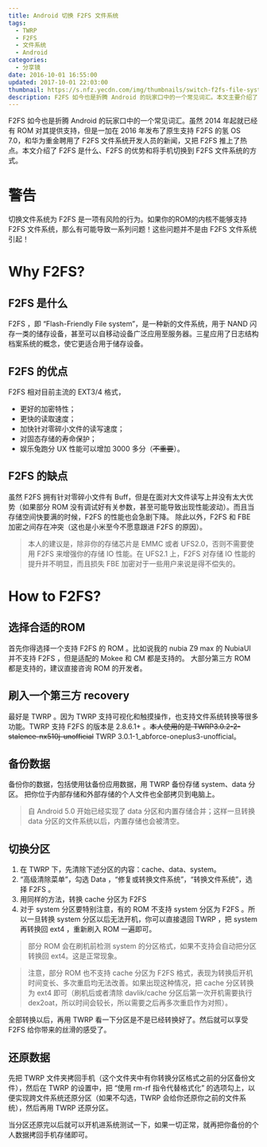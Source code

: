 ```yaml
---
title: Android 切换 F2FS 文件系统
tags:
  - TWRP
  - F2FS
  - 文件系统
  - Android
categories:
  - 分享镜
date: 2016-10-01 16:55:00
updated: 2017-10-01 22:03:00
thumbnail: https://s.nfz.yecdn.com/img/thumbnails/switch-f2fs-file-system-for-android.jpg!blogth
description: F2FS 如今也是折腾 Android 的玩家口中的一个常见词汇。本文主要介绍了 F2FS 是什么、F2FS 的优势和将手机切换到 F2FS 文件系统的方式。
---
```


F2FS 如今也是折腾 Android 的玩家口中的一个常见词汇。虽然 2014 年起就已经有 ROM 对其提供支持，但是一加在 2016 年发布了原生支持 F2FS 的氢 OS 7.0，和华为重金聘用了 F2FS 文件系统开发人员的新闻，又把 F2FS 推上了热点。本文介绍了 F2FS 是什么、F2FS 的优势和将手机切换到 F2FS 文件系统的方式。

# 警告

切换文件系统为 F2FS 是一项有风险的行为。如果你的ROM的内核不能够支持 F2FS 文件系统，那么有可能导致一系列问题！这些问题并不是由 F2FS 文件系统引起！

# Why F2FS?

## F2FS 是什么

F2FS ，即 “Flash-Friendly File system”，是一种新的文件系统，用于 NAND 闪存一类的储存设备，甚至可以自移动设备广泛应用至服务器。三星应用了日志结构档案系统的概念，使它更适合用于储存设备。

## F2FS 的优点

F2FS 相对目前主流的 EXT3/4 格式，

- 更好的加密特性；
- 更快的读取速度；
- 加快针对零碎小文件的读写速度；
- 对固态存储的寿命保护；
- 娱乐兔跑分 UX 性能可以增加 3000 多分（~~不重要~~）。

## F2FS 的缺点

虽然 F2FS 拥有针对零碎小文件有 Buff，但是在面对大文件读写上并没有太大优势（如果部分 ROM 没有调试好有关参数，甚至可能导致出现性能波动）。而且当存储空间快要满的时候，F2FS 的性能也会急剧下降。
除此以外，F2FS 和 FBE 加密之间存在冲突（这也是小米至今不愿意跟进 F2FS 的原因）。

> 本人的建议是，除非你的存储芯片是 EMMC 或者 UFS2.0，否则不需要使用 F2FS 来增强你的存储 IO 性能。在 UFS2.1 上，F2FS 对存储 IO 性能的提升并不明显，而且损失 FBE 加密对于一些用户来说是得不偿失的。

# How to F2FS?

## 选择合适的ROM

首先你得选择一个支持 F2FS 的 ROM 。比如说我的 nubia Z9 max 的 NubiaUI 并不支持 F2FS ，但是适配的 Mokee 和 CM 都是支持的。
大部分第三方 ROM 都是支持的，建议直接咨询 ROM 的开发者。

## 刷入一个第三方 recovery

最好是 TWRP 。因为 TWRP 支持可视化和触摸操作，也支持文件系统转换等很多功能。TWRP 支持 F2FS 的版本是 2.8.6.1+ 。~~本人使用的是 TWRP3.0.2-2-stalence-nx510j-unofficial~~ TWRP 3.0.1-1_abforce-oneplus3-unofficial。

## 备份数据

备份你的数据，包括使用钛备份应用数据，用 TWRP 备份存储 system、data 分区。
把你位于内部存储和外部存储的个人文件也全部拷贝到电脑上。

> 自 Android 5.0 开始已经实现了 data 分区和内置存储合并；这样一旦转换 data 分区的文件系统以后，内置存储也会被清空。

## 切换分区

1. 在 TWRP 下，先清除下述分区的内容：cache、data、system。
2. “高级清除菜单”，勾选 Data ，“修复或转换文件系统”，“转换文件系统”，选择 F2FS 。
3. 用同样的方法，转换 cache 分区为 F2FS
4. 对于 system 分区要特别注意，有的 ROM 不支持 system 分区为 F2FS 。所以一旦转换 system 分区以后无法开机，你可以直接退回 TWRP ，把 system 再转换回 ext4 ，重新刷入 ROM 一遍即可。

> 部分 ROM 会在刷机前检测 system 的分区格式，如果不支持会自动把分区转换回 ext4。这是正常现象。

> 注意，部分 ROM 也不支持 cache 分区为 F2FS 格式，表现为转换后开机时间变长、多次重启均无法改善。如果出现这种情况，把 cache 分区转换为 ext4 即可（刷机后或者清除 davlik/cache 分区后第一次开机需要执行 dex2oat，所以时间会较长，所以需要之后再多次重启作为对照）。

全部转换以后，再用 TWRP 看一下分区是不是已经转换好了。然后就可以享受 F2FS 给你带来的丝滑的感受了。

## 还原数据

先把 TWRP 文件夹拷回手机（这个文件夹中有你转换分区格式之前的分区备份文件），然后在 TWRP 的设置中，把 “使用 rm-rf 指令代替格式化” 的选项勾上，以便实现跨文件系统还原分区（如果不勾选，TWRP 会给你还原你之前的文件系统），然后再用 TWRP 还原分区。

当分区还原完以后就可以开机进系统测试一下，如果一切正常，就再把你备份的个人数据拷回手机存储即可。
